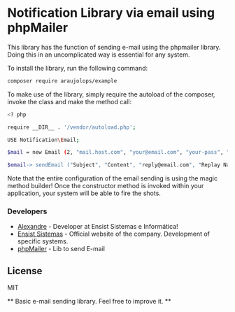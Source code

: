 # Notification Library via email using phpMailer

This library has the function of sending e-mail using the phpmailer library. Doing this in an uncomplicated way is essential for any system.

To install the library, run the following command:

```sh
composer require araujolops/example
```

To make use of the library, simply require the autoload of the composer, invoke the class and make the method call:

```sh
<? php

require __DIR__ . '/vendor/autoload.php';

USE Notification\Email;

$mail = new Email (2, "mail.host.com", "your@email.com", "your-pass", "smtp secure (tls / ssl)", "port (587)"from@email.com", "From Name");

$email-> sendEmail ("Subject", "Content", "reply@email.com", "Replay Name", "address@email.com", "Address Name");
```

Note that the entire configuration of the email sending is using the magic method builder! Once the constructor method is invoked within your application, your system will be able to fire the shots.

### Developers
* [Alexandre] - Developer at Ensist Sistemas e Informática!
* [Ensist Sistemas] - Official website of the company. Development of specific systems.
* [phpMailer] - Lib to send E-mail

License
----

MIT

** Basic e-mail sending library. Feel free to improve it. **

[//]: #
[Alexandre]: <mailto: alexandre@ensist.com.br>
[Ensist Sistemas]: <http://www.ensist.com.br>
[phpMailer]: <https://github.com/PHPMailer/PHPMailer>
